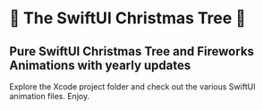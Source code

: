 # 🎄 The SwiftUI Christmas Tree 🌲

## Pure SwiftUI Christmas Tree and Fireworks Animations with yearly updates

Explore the Xcode project folder and check out the various SwiftUI animation files. Enjoy. 
